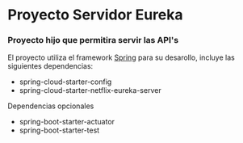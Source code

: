 # Proyecto Servidor Eureka

### Proyecto hijo que permitira servir las API's
El proyecto utiliza el framework [Spring](https://spring.io/) para su desarollo, incluye las siguientes dependencias:

* spring-cloud-starter-config
* spring-cloud-starter-netflix-eureka-server

Dependencias opcionales

* spring-boot-starter-actuator
* spring-boot-starter-test